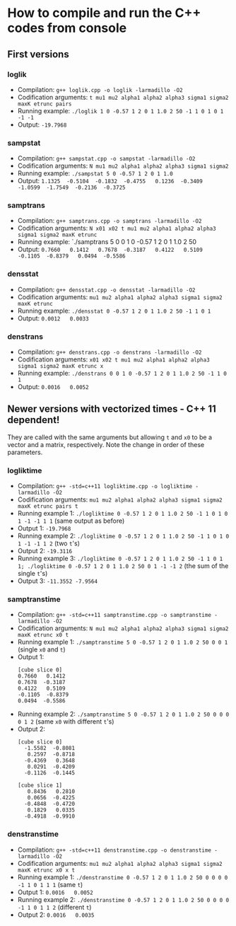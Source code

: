 
How to compile and run the C++ codes from console
=================================================

## First versions

### loglik

 - Compilation: `g++ loglik.cpp -o loglik -larmadillo -O2`
 - Codification arguments: `t mu1 mu2 alpha1 alpha2 alpha3 sigma1 sigma2 maxK etrunc pairs`
 - Running example: `./loglik 1 0 -0.57 1 2 0 1 1.0 2 50 -1 1 0 1 0 1 -1 -1`
 - Output: `-19.7968`

### sampstat

 - Compilation: `g++ sampstat.cpp -o sampstat -larmadillo -O2`
 - Codification arguments: `N mu1 mu2 alpha1 alpha2 alpha3 sigma1 sigma2`
 - Running example: `./sampstat 5 0 -0.57 1 2 0 1 1.0`
 - Output: `1.1325  -0.5104  -0.1832  -0.4755   0.1236  -0.3409  -1.0599  -1.7549  -0.2136  -0.3725`

### samptrans

 - Compilation: `g++ samptrans.cpp -o samptrans -larmadillo -O2`
 - Codification arguments: `N x01 x02 t mu1 mu2 alpha1 alpha2 alpha3 sigma1 sigma2 maxK etrunc`
 - Running example: `./samptrans 5 0 0 1 0 -0.57 1 2 0 1 1.0 2 50
 - Output: `0.7660   0.1412   0.7678  -0.3187   0.4122   0.5109  -0.1105  -0.8379   0.0494  -0.5586`

### densstat

 - Compilation: `g++ densstat.cpp -o densstat -larmadillo -O2`
 - Codification arguments: `mu1 mu2 alpha1 alpha2 alpha3 sigma1 sigma2 maxK etrunc`
 - Running example: `./densstat 0 -0.57 1 2 0 1 1.0 2 50 -1 1 0 1`
 - Output: `0.0012   0.0033`

### denstrans

 - Compilation: `g++ denstrans.cpp -o denstrans -larmadillo -O2`
 - Codification arguments: `x01 x02 t mu1 mu2 alpha1 alpha2 alpha3 sigma1 sigma2 maxK etrunc x`
 - Running example: `./denstrans 0 0 1 0 -0.57 1 2 0 1 1.0 2 50 -1 1 0 1`
 - Output: `0.0016   0.0052`

## Newer versions with vectorized times - C++ 11 dependent!

They are called with the same arguments but allowing `t` and `x0` to be a vector and a matrix, respectively. Note the change in order of these parameters.

### logliktime

 - Compilation: `g++ -std=c++11 logliktime.cpp -o logliktime -larmadillo -O2`
 - Codification arguments: `mu1 mu2 alpha1 alpha2 alpha3 sigma1 sigma2 maxK etrunc pairs t`
 - Running example 1: `./logliktime 0 -0.57 1 2 0 1 1.0 2 50 -1 1 0 1 0 1 -1 -1 1 1` (same output as before)
 - Output 1: `-19.7968`
 - Running example 2: `./logliktime 0 -0.57 1 2 0 1 1.0 2 50 -1 1 0 1 0 1 -1 -1 1 2` (two `t`'s)
 - Output 2: `-19.3116`
 - Running example 3: `./logliktime 0 -0.57 1 2 0 1 1.0 2 50 -1 1 0 1 1; ./logliktime 0 -0.57 1 2 0 1 1.0 2 50 0 1 -1 -1 2` (the sum of the single `t`'s)
 - Output 3: `-11.3552 -7.9564`

### samptranstime

 - Compilation: `g++ -std=c++11 samptranstime.cpp -o samptranstime -larmadillo -O2`
 - Codification arguments: `N mu1 mu2 alpha1 alpha2 alpha3 sigma1 sigma2 maxK etrunc x0 t`
 - Running example 1: `./samptranstime 5 0 -0.57 1 2 0 1 1.0 2 50 0 0 1` (single `x0` and `t`)
 - Output 1:
    ```
    [cube slice 0]
    0.7660   0.1412
    0.7678  -0.3187
    0.4122   0.5109
   -0.1105  -0.8379
    0.0494  -0.5586
    ```
 - Running example 2: `./samptranstime 5 0 -0.57 1 2 0 1 1.0 2 50 0 0 0 0 1 2` (same `x0` with different `t`'s)
 - Output 2:
    ```
    [cube slice 0]
      -1.5582  -0.8081
       0.2597  -0.8718
      -0.4369   0.3648
       0.0291  -0.4209
      -0.1126  -0.1445

    [cube slice 1]
       0.8436   0.2810
       0.0656  -0.4225
      -0.4848  -0.4720
       0.1829   0.0335
      -0.4918  -0.9910
    ```
### denstranstime

 - Compilation: `g++ -std=c++11 denstranstime.cpp -o denstranstime -larmadillo -O2`
 - Codification arguments: `mu1 mu2 alpha1 alpha2 alpha3 sigma1 sigma2 maxK etrunc x0 x t`
 - Running example 1: `./denstranstime 0 -0.57 1 2 0 1 1.0 2 50 0 0 0 0 -1 1 0 1 1 1` (same `t`)
 - Output 1: `0.0016   0.0052`
 - Running example 2: `./denstranstime 0 -0.57 1 2 0 1 1.0 2 50 0 0 0 0 -1 1 0 1 1 2` (different `t`)
 - Output 2: `0.0016   0.0035`
